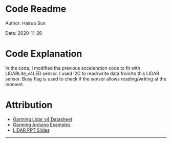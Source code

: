 # Code Readme
Author: Hairuo Sun

Date: 2020-11-28

# Code Explanation
In the code, I modified the previous acceleration code to fit with LIDARLite_v4LED sensor. I used I2C to read/write data from/to this LIDAR sensor. Busy flag is used to check if the sensor allows reading/writing at the moment.

# Attribution
* [Garming Lidar v4 Datasheet](http://static.garmin.com/pumac/LIDAR-Lite%20LED%20v4%20Instructions_EN-US.pdf)
* [Garming Arduino Examples](https://github.com/garmin/LIDARLite_Arduino_Library)
* [LIDAR PPT Slides](http://whizzer.bu.edu/progress/ppts/buggy-cluster2)
-----
